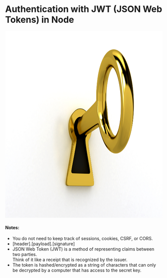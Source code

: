 # Authentication with JWT (JSON Web Tokens) in Node

<img src="https://github.com/jayceazua/authJWT/blob/master/jwt-auth.jpg" width="600" height="600"/>

#### Notes:
- You do not need to keep track of sessions, cookies, CSRF, or CORS.
- [header].[payload].[signature]
- JSON Web Token (JWT) is a method of representing claims between two parties. <br>
    Think of it like a receipt that is recognized by the issuer.
- The token is hashed/encrypted as a string of characters that can only be decrypted by a computer that has access to the secret key.
